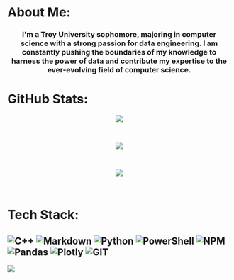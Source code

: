 # About Me:
<h3 align="center"> I'm a Troy University sophomore, majoring in computer science with a strong passion for data engineering. I am constantly pushing the boundaries of my knowledge to harness the power of data and contribute my expertise to the ever-evolving field of computer science.</h3>


# GitHub Stats:
<p align="center"> <img align="center" src="https://github-readme-stats.vercel.app/api/top-langs/?username=nam-ruto&theme=react&hide_border=false&include_all_commits=false&count_private=false&layout=compact" /></p><br/>

<p align="center"> <img align="center" src="https://github-readme-stats.vercel.app/api?username=nam-ruto&theme=react&hide_border=false&include_all_commits=false&count_private=false" /></p><br/>

<p align="center"> <img align="center" src="https://github-readme-streak-stats.herokuapp.com/?user=nam-ruto&theme=react&hide_border=false" /></p><br/>


# Tech Stack:
![C++](https://img.shields.io/badge/c++-%2300599C.svg?style=for-the-badge&logo=c%2B%2B&logoColor=white) ![Markdown](https://img.shields.io/badge/markdown-%23000000.svg?style=for-the-badge&logo=markdown&logoColor=white) ![Python](https://img.shields.io/badge/python-3670A0?style=for-the-badge&logo=python&logoColor=ffdd54) ![PowerShell](https://img.shields.io/badge/PowerShell-%235391FE.svg?style=for-the-badge&logo=powershell&logoColor=white) ![NPM](https://img.shields.io/badge/NPM-%23CB3837.svg?style=for-the-badge&logo=npm&logoColor=white) ![Pandas](https://img.shields.io/badge/pandas-%23150458.svg?style=for-the-badge&logo=pandas&logoColor=white) ![Plotly](https://img.shields.io/badge/Plotly-%233F4F75.svg?style=for-the-badge&logo=plotly&logoColor=white) ![GIT](https://img.shields.io/badge/Git-fc6d26?style=for-the-badge&logo=git&logoColor=white)
---
[![](https://visitcount.itsvg.in/api?id=nam-ruto&icon=2&color=9)](https://visitcount.itsvg.in)
